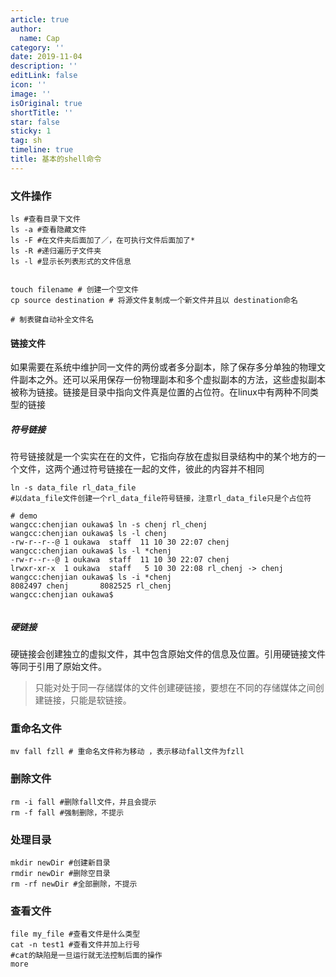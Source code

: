 ```yaml
---
article: true
author:
  name: Cap
category: ''
date: 2019-11-04
description: ''
editLink: false
icon: ''
image: ''
isOriginal: true
shortTitle: ''
star: false
sticky: 1
tag: sh
timeline: true
title: 基本的shell命令
---
```



### 文件操作

```shell
ls #查看目录下文件
ls -a #查看隐藏文件
ls -F #在文件夹后面加了／，在可执行文件后面加了*
ls -R #递归遍历子文件夹
ls -l #显示长列表形式的文件信息


touch filename # 创建一个空文件
cp source destination # 将源文件复制成一个新文件并且以 destination命名

# 制表键自动补全文件名

```

#### 链接文件

如果需要在系统中维护同一文件的两份或者多分副本，除了保存多分单独的物理文件副本之外。还可以采用保存一份物理副本和多个虚拟副本的方法，这些虚拟副本被称为链接。链接是目录中指向文件真是位置的占位符。在linux中有两种不同类型的链接

##### 符号链接

符号链接就是一个实实在在的文件，它指向存放在虚拟目录结构中的某个地方的一个文件，这两个通过符号链接在一起的文件，彼此的内容并不相同

```shell
ln -s data_file rl_data_file 
#以data_file文件创建一个rl_data_file符号链接，注意rl_data_file只是个占位符

# demo
wangcc:chenjian oukawa$ ln -s chenj rl_chenj
wangcc:chenjian oukawa$ ls -l chenj
-rw-r--r--@ 1 oukawa  staff  11 10 30 22:07 chenj
wangcc:chenjian oukawa$ ls -l *chenj
-rw-r--r--@ 1 oukawa  staff  11 10 30 22:07 chenj
lrwxr-xr-x  1 oukawa  staff   5 10 30 22:08 rl_chenj -> chenj
wangcc:chenjian oukawa$ ls -i *chenj
8082497 chenj		8082525 rl_chenj
wangcc:chenjian oukawa$ 


```

##### 硬链接

硬链接会创建独立的虚拟文件，其中包含原始文件的信息及位置。引用硬链接文件等同于引用了原始文件。

> 只能对处于同一存储媒体的文件创建硬链接，要想在不同的存储媒体之间创建链接，只能是软链接。

### 重命名文件

```shell
mv fall fzll # 重命名文件称为移动 ，表示移动fall文件为fzll
```

### 删除文件

```shell
rm -i fall #删除fall文件，并且会提示
rm -f fall #强制删除，不提示
```

### 处理目录

```shell
mkdir newDir #创建新目录
rmdir newDir #删除空目录
rm -rf newDir #全部删除，不提示
```

### 查看文件

```shell
file my_file #查看文件是什么类型
cat -n test1 #查看文件并加上行号
#cat的缺陷是一旦运行就无法控制后面的操作
more
```
